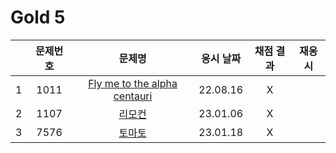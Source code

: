 # Gold 5

|     | 문제번호 |                  문제명                   | 응시 날짜 | 채점 결과 | 재응시 |
| :-: | :------: | :---------------------------------------: | :-------: | :-------: | :----: |
|  1  |   1011   | [Fly me to the alpha centauri](./1011.js) | 22.08.16  |     X     |
|  2  |   1107   |            [리모컨](./1107.js)            | 23.01.06  |     X     |
|  3  |   7576   |            [토마토](./7576.js)            | 23.01.18  |     X     |
